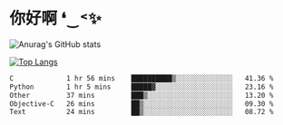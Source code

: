 # 你好啊 ❛‿˂✨

![Anurag's GitHub stats](https://github-readme-stats.vercel.app/api?username=ZombieFly&count_private=true&show_icons=true)

[![Top Langs](https://github-readme-stats.vercel.app/api/top-langs/?username=ZombieFly&layout=compact&count_private=true&hide=Ruby,makefile)](https://github.com/anuraghazra/github-readme-stats)

<!--START_SECTION:waka-->

```txt
C             1 hr 56 mins    ██████████▒░░░░░░░░░░░░░░   41.36 %
Python        1 hr 5 mins     █████▓░░░░░░░░░░░░░░░░░░░   23.16 %
Other         37 mins         ███▒░░░░░░░░░░░░░░░░░░░░░   13.20 %
Objective-C   26 mins         ██▒░░░░░░░░░░░░░░░░░░░░░░   09.30 %
Text          24 mins         ██▒░░░░░░░░░░░░░░░░░░░░░░   08.72 %
```

<!--END_SECTION:waka-->
